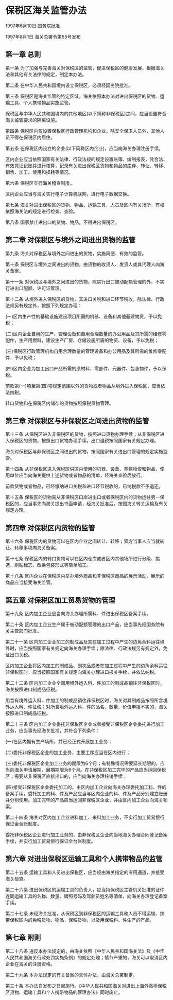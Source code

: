 # 保税区海关监管办法

1997年6月10日 国务院批准　

1997年8月1日 海关总署令第65号发布　



## 第一章 总则

第一条 为了加强与完善海关对保税区的监管，促进保税区的健康发展，根据海关法和其他有关法律的规定，制定本办法。

第二条 在中华人民共和国境内设立保税区，必须经国务院批准。

第三条 保税区是海关监管的特定区域。海关依照本办法对进出保税区的货物、运输工具、个人携带物品实施监管。

保税区与中华人民共和国境内的其他地区(以下简称非保税区)之间，应当设置符合海关监管要求的隔离设施。

第四条 保税区内仅设置保税区行政管理机构和企业。除安全保卫人员外，其他人员不得在保税区内居住。

第五条 在保税区内设立的企业(以下简称区内企业)，应当向海关办理注册手续。

区内企业应当依照国家有关法律、行政法规的规定设置账簿、编制报表，凭合法、有效凭证记账并进行核算，记录有关进出保税区货物和物品的库存、转让、转移、销售、加工、使用和损耗等情况。

第六条 保税区实行海关稽查制度。

区内企业应当与海关实行电子计算机联网，进行电子数据交换。

第七条 海关对进出保税区的货物、物品、运输工具、人员及区内有关场所，有权依照海关法的规定进行检查、查验。

第八条 国家禁止进出口的货物、物品，不得进出保税区。

## 第二章 对保税区与境外之间进出货物的监管

第九条 海关对保税区与境外之间进出的货物，实施简便、有效的监管。

第十条 保税区与境外之间进出的货物，由货物的收货人、发货人或其代理人向海关备案。

第十一条 对保税区与境外之间进出的货物，除实行出口被动配额管理的外，不实行进出口配额、许可证管理。

第十二条 从境外进入保税区的货物，其进口关税和进口环节税收，除法律、行政法规另有规定外，按照下列规定办理：

(一)区内生产性的基础设施建设项目所需的机器、设备和其他基建物资，予以免税；

(二)区内企业自用的生产、管理设备和自用合理数量的办公用品及其所需的维修零配件，生产用燃料，建设生产厂房、仓储设施所需的物资、设备，予以免税；

(三)保税区行政管理机构自用合理数量的管理设备和办公用品及其所需的维修零配件，予以免税；

(四)区内企业为加工出口产品所需的原材料、零部件、元器件、包装物件，予以保税。

前款第(一)项至第(四)项规定范围以外的货物或者物品从境外进入保税区，应当依法纳税。

转口货物和在保税区内储存的货物按照保税货物管理。

## 第三章 对保税区与非保税区之间进出货物的监管

第十三条 从保税区进入非保税区的货物，按照进口货物办理手续；从非保税区进入保税区的货物，按照出口货物办理手续，出口退税按照国家有关规定办理。

海关对保税区与非保税区之间进出的货物，按照国家有关进出口管理的规定实施监管。

第十四条 从非保税区进入保税区供区内使用的机器、设备、基建物资和物品，使用单位应当向海关提供上述货物或者物品的清单，经海关查验后放行。

前款货物或者物品，已经缴纳进口关税和进口环节税收的，已纳税款不予退还。

第十五条 保税区的货物需从非保税区口岸进出口或者保税区内的货物运往另一保税区的，应当事先向海关提出书面申请，经海关批准后，按照海关转关运输及有关规定办理。

## 第四章 对保税区内货物的监管

第十六条 保税区内的货物可以在区内企业之间转让、转移；双方当事人应当就转让、转移事项向海关备案。

第十七条 保税区内的转口货物可以在区内仓库或者区内其他场所进行分级、挑选、刷贴标志、改换包装形式等简单加工。

第十八条 区内企业在保税区内举办境外商品和非保税区商品的展示活动，展示的商品应当接受海关监管。

## 第五章 对保税区加工贸易货物的管理

第十九条 区内加工企业应当向海关办理所需料、件进出保税区备案手续。

第二十条 区内加工企业生产属于被动配额管理的出口产品，应当事先经国务院有关主管部门批准。

第二十一条 区内加工企业加工的制成品及其在加工过程中产生的边角余料运往境外时，应当按照国家有关规定向海关办理手续；除法律、行政法规另有规定外，免征出口关税。

区内加工企业将区内加工的制成品、副次品或者在加工过程中产生的边角余料运往非保税区时，应当按照国家有关规定向海关办理进口报关手续，并依法纳税。

第二十二条 区内加工企业全部用境外运入料、件加工的制成品销往非保税区时，海关按照进口制成品征税。

用含有境外运入料、件加工的制成品销往非保税区时，海关对其制成品按照所含境外运入料、件征税；对所含境外运入料、件的品名、数量、价值申报不实的，海关按照进口制成品征税。

第二十三条 区内加工企业委托非保税区企业或者接受非保税区企业委托进行加工业务，应当事先经海关批准，并符合下列条件：

(一)在区内拥有生产场所，并已经正式开展加工业务；

(二)委托非保税区企业的加工业务，主要工序应当在区内进行；

(三)委托非保税区企业加工业务的期限为6个月；有特殊情况需要延长期限的，应当向海关申请展期，展期期限为6个月。在非保税区加工完毕的产品应当运回保税区；需要从非保税区直接出口的，应当向海关办理核销手续；

(四)接受非保税区企业委托加工的，由区内加工企业向海关办理委托加工料、件的备案手续，委托加工的料、件及产品应当与区内企业的料、件及产品分别建立账册并分别使用。加工完毕的产品应当运回非保税区企业，并由区内加工企业向海关销案。

第二十四条 海关对区内加工企业进料加工、来料加工业务，不实行加工贸易银行保证金台账制度。

委托非保税区企业进行加工业务的，由非保税区企业向当地海关办理合同登记备案手续，并实行加工贸易银行保证金台账制度。

## 第六章 对进出保税区运输工具和个人携带物品的监管

第二十五条 运输工具和人员进出保税区，应当经由海关指定的专用通道，并接受海关检查。

第二十六条 进出保税区的运输工具的负责人，应当持保税区主管机关批准的证件连同运输工具的名称、数量、牌照号码及驾驶员姓名等清单，向海关办理登记备案手续。

第二十七条 未经海关批准，从保税区到非保税区的运输工具和人员不得运输、携带保税区内的免税货物、物品，保税货物，以及用保税料、件生产的产品。

## 第七章 附则

第二十八条 违反本办法规定的，由海关依照《中华人民共和国海关法》及《中华人民共和国海关行政处罚实施条例》的规定处理；情节严重的，海关可以取消区内企业在海关的注册资格。

第二十九条 本办法规定的有关备案的具体办法，由海关总署制定。

第三十条 本办法自发布之日起施行。《中华人民共和国海关对进出上海外高桥保税区货物、运输工具和个人携带物品的管理办法》同时废止。